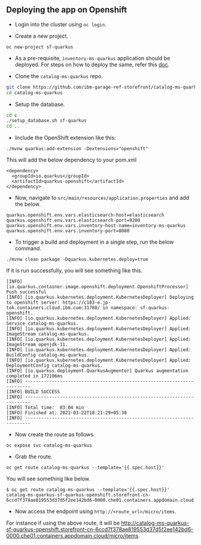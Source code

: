 ## Deploying the app on Openshift

- Login into the cluster using `oc login`.

- Create a new project.

```
oc new-project sf-quarkus
```

- As a pre-requisite, `inventory-ms-quarkus` application should be deployed. For steps on how to deploy the same, refer this [doc](https://github.com/ibm-garage-ref-storefront/inventory-ms-quarkus/blob/master/openshift.md).

- Clone the `catalog-ms-quarkus` repo.

```bash
git clone https://github.com/ibm-garage-ref-storefront/catalog-ms-quarkus.git
cd catalog-ms-quarkus
```

- Setup the database.

```bash
cd c
./setup_database.sh sf-quarkus
cd ..
```

- Include the OpenShift extension like this:

```
./mvnw quarkus:add-extension -Dextensions="openshift"
```

This will add the below dependency to your pom.xml

```
<dependency>
  <groupId>io.quarkus</groupId>
  <artifactId>quarkus-openshift</artifactId>
</dependency>
```

- Now, navigate to `src/main/resources/application.properties` and add the below.

```
quarkus.openshift.env.vars.elasticsearch-host=elasticsearch
quarkus.openshift.env.vars.elasticsearch-port=9200
quarkus.openshift.env.vars.inventory-host-name=inventory-ms-quarkus
quarkus.openshift.env.vars.inventory-port=8080
```

- To trigger a build and deployment in a single step, run the below command.

```
./mvnw clean package -Dquarkus.kubernetes.deploy=true
```

If it is run successfully, you will see something like this.

```
[INFO] [io.quarkus.container.image.openshift.deployment.OpenshiftProcessor] Push successful
[INFO] [io.quarkus.kubernetes.deployment.KubernetesDeployer] Deploying to openshift server: https://c103-e.jp-tok.containers.cloud.ibm.com:31780/ in namespace: sf-quarkus-openshift.
[INFO] [io.quarkus.kubernetes.deployment.KubernetesDeployer] Applied: Service catalog-ms-quarkus.
[INFO] [io.quarkus.kubernetes.deployment.KubernetesDeployer] Applied: ImageStream catalog-ms-quarkus.
[INFO] [io.quarkus.kubernetes.deployment.KubernetesDeployer] Applied: ImageStream openjdk-11.
[INFO] [io.quarkus.kubernetes.deployment.KubernetesDeployer] Applied: BuildConfig catalog-ms-quarkus.
[INFO] [io.quarkus.kubernetes.deployment.KubernetesDeployer] Applied: DeploymentConfig catalog-ms-quarkus.
[INFO] [io.quarkus.deployment.QuarkusAugmentor] Quarkus augmentation completed in 172106ms
[INFO] ------------------------------------------------------------------------
[INFO] BUILD SUCCESS
[INFO] ------------------------------------------------------------------------
[INFO] Total time:  03:04 min
[INFO] Finished at: 2021-03-22T18:21:29+05:30
[INFO] ------------------------------------------------------------------------
```

- Now create the route as follows.

```
oc expose svc catalog-ms-quarkus
```

- Grab the route.

```
oc get route catalog-ms-quarkus --template='{{.spec.host}}'
```

You will see something like below.

```
$ oc get route catalog-ms-quarkus --template='{{.spec.host}}'
catalog-ms-quarkus-sf-quarkus-openshift.storefront-cn-6ccd7f378ae819553d37d5f2ee142bd6-0000.che01.containers.appdomain.cloud
```

- Now access the endpoint using `http://<route_url>/micro/items`.

For instance if using the above route, it will be http://catalog-ms-quarkus-sf-quarkus-openshift.storefront-cn-6ccd7f378ae819553d37d5f2ee142bd6-0000.che01.containers.appdomain.cloud/micro/items.
